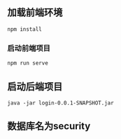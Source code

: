 ## 加载前端环境
```
npm install
```

### 启动前端项目
```
npm run serve
```

## 启动后端项目
```
java -jar login-0.0.1-SNAPSHOT.jar 
```

## 数据库名为security

